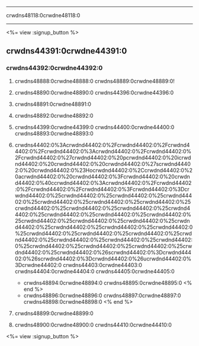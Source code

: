 * * *

crwdns48118:0crwdne48118:0

* * *

<%= view :signup_button %>

## crwdns44391:0crwdne44391:0

### crwdns44392:0crwdne44392:0

  1. crwdns48888:0crwdne48888:0 crwdns48889:0crwdne48889:0!

  2. crwdns48890:0crwdne48890:0 crwdns44396:0crwdne44396:0

  3. crwdns48891:0crwdne48891:0

  4. crwdns48892:0crwdne48892:0

  5. crwdns44399:0crwdne44399:0 crwdns44400:0crwdne44400:0 crwdns48893:0crwdne48893:0

  6. crwdns44402:0%3Acrwdnd44402:0%2Fcrwdnd44402:0%2Fcrwdnd44402:0%2Fcrwdnd44402:0%3Acrwdnd44402:0%2Fcrwdnd44402:0%2Fcrwdnd44402:0%27crwdnd44402:0%20pcrwdnd44402:0%20icrwdnd44402:0%20crwdnd44402:0%20crwdnd44402:0%27scrwdnd44402:0%20crwdnd44402:0%23Hocrwdnd44402:0%2Ccrwdnd44402:0%20acrwdnd44402:0%20crwdnd44402:0%3Fcrwdnd44402:0%20crwdnd44402:0%40ccrwdnd44402:0%3Acrwdnd44402:0%2Fcrwdnd44402:0%2Fcrwdnd44402:0%2Fcrwdnd44402:0%3Fcrwdnd44402:0%3Dcrwdnd44402:0%25crwdnd44402:0%25crwdnd44402:0%25crwdnd44402:0%25crwdnd44402:0%25crwdnd44402:0%25crwdnd44402:0%25crwdnd44402:0%25crwdnd44402:0%25crwdnd44402:0%25crwdnd44402:0%25crwdnd44402:0%25crwdnd44402:0%25crwdnd44402:0%25crwdnd44402:0%25crwdnd44402:0%25crwdnd44402:0%25crwdnd44402:0%25crwdnd44402:0%25crwdnd44402:0%25crwdnd44402:0%25crwdnd44402:0%25crwdnd44402:0%25crwdnd44402:0%25crwdnd44402:0%25crwdnd44402:0%25crwdnd44402:0%25crwdnd44402:0%25crwdnd44402:0%25crwdnd44402:0%25crwdnd44402:0%25crwdnd44402:0%25crwdnd44402:0%26scrwdnd44402:0%3Dcrwdnd44402:0%26scrwdnd44402:0%3Dcrwdnd44402:0%26ucrwdnd44402:0%3Dcrwdne44402:0 crwdns44403:0crwdne44403:0 crwdns44404:0crwdne44404:0 crwdns44405:0crwdne44405:0
    
      * crwdns48894:0crwdne48894:0 crwdns48895:0crwdne48895:0 <% end %>
      * crwdns48896:0crwdne48896:0 crwdns48897:0crwdne48897:0 crwdns48898:0crwdne48898:0 <% end %>   
          
        

  7. crwdns48899:0crwdne48899:0

  8. crwdns48900:0crwdne48900:0 crwdns44410:0crwdne44410:0

<%= view :signup_button %>